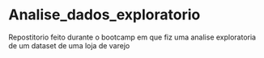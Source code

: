 # Analise_dados_exploratorio
 Repostitorio feito durante o bootcamp em que fiz uma analise exploratoria de um dataset de uma loja de varejo  
